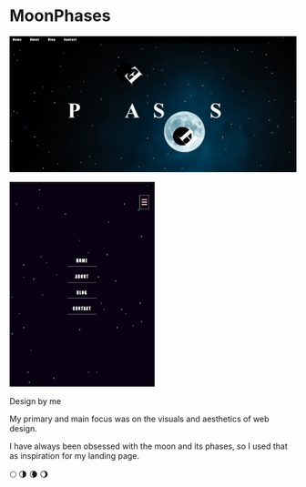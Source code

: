 # MoonPhases



![](imgg/moonyy.gif)

<img src="imgg/moony.jpg" height="360" width="255" >

Design by me <p>
My primary and main focus was on the visuals and aesthetics of web design.<p>
I have always been obsessed with the moon and its phases, so I used that as inspiration for my landing page.

🌕	🌗	🌘	🌖	




